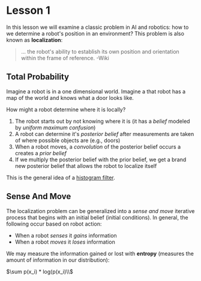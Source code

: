 # Lesson 1

In this lesson we will examine a classic problem in AI and robotics: how to we determine a robot's position in an environment? This problem is also known as **localization**:

> ... the robot's ability to establish its own position and orientation within the frame of reference. -Wiki

## Total Probability

Imagine a robot is in a one dimensional world. Imagine a that robot has a map of the world and knows what a door looks like.

How might a robot determine where it is locally?

1. The robot starts out by not knowing where it is (it has a _belief_ modeled by _uniform maximum confusion_)
2. A robot can determine it's _posterior belief_ after measurements are taken of where possible objects are (e.g., doors)
3. When a robot moves, a _convolution_ of the posterior belief occurs a creates a _prior belief_
4. If we multiply the posterior belief with the prior belief, we get a brand new posterior belief that allows the robot to localize itself

This is the general idea of a [histogram filter](https://www.deepideas.net/robot-localization-histogram-filter/).

## Sense And Move

The localization problem can be generalized into a _sense and move_ iterative process that begins with an initial belief (initial conditions). In general, the following occur based on robot action:

- When a robot _senses_ it _gains_ information
- When a robot _moves_ it _loses_ information

We may measure the information gained or lost with **entropy** (measures the amount of information in our distribution):

$\sum p(x_i) * log(p(x_i)\\$
